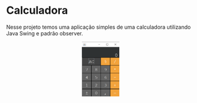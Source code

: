 # Calculadora

Nesse projeto temos uma aplicação simples de uma calculadora utilizando Java Swing e padrão observer.

<p align="center">
  <img src="images/calc.png" width="20%"/>
</p>

